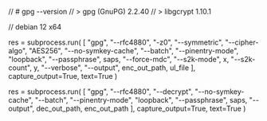 // # gpg --version
// > gpg (GnuPG) 2.2.40
// > libgcrypt 1.10.1

// debian 12 x64

res = subprocess.run(
  [
    "gpg",
    "--rfc4880",
    "-z0",
    "--symmetric",
    "--cipher-algo", "AES256",
    "--no-symkey-cache",
    "--batch",
    "--pinentry-mode", "loopback",
    "--passphrase", saps,
    "--force-mdc",
    "--s2k-mode", x,
    "--s2k-count", y,
    "--verbose",
    "--output", enc_out_path,
    ul_file
  ],
  capture_output=True, text=True
)


res = subprocess.run(
  [
    "gpg",
    "--rfc4880",
    "--decrypt",
    "--no-symkey-cache",
    "--batch",
    "--pinentry-mode", "loopback",
    "--passphrase", saps,
    "--output", dec_out_path,
    enc_out_path
  ],
  capture_output=True, text=True
)
